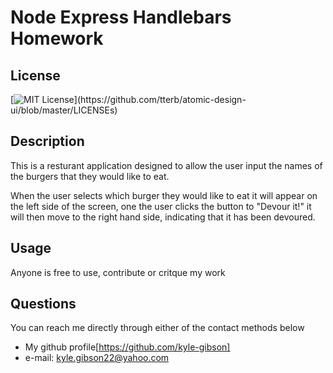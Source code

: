 # Node Express Handlebars Homework

## License
  [![MIT License](https://img.shields.io/apm/l/atomic-design-ui.svg?)](https://github.com/tterb/atomic-design-ui/blob/master/LICENSEs)

## Description
This is a resturant application designed to allow the user input the names of the burgers that they would like to eat. 

When the user selects which burger they would like to eat it will appear on the left side of the screen, one the user clicks the button to
"Devour it!" it will then move to the right hand side, indicating that it has been devoured. 

## Usage
Anyone is free to use, contribute or critque my work

## Questions
You can reach me directly through either of the contact methods below
- My github profile[https://github.com/kyle-gibson]
- e-mail: kyle.gibson22@yahoo.com